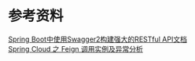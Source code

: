 



# 参考资料

[Spring Boot中使用Swagger2构建强大的RESTful API文档](https://www.cnblogs.com/xiaohanghang/p/6018654.html)
<br/> [ Spring Cloud 之 Feign 调用实例及异常分析](https://www.jianshu.com/p/2745cc19a6da)
